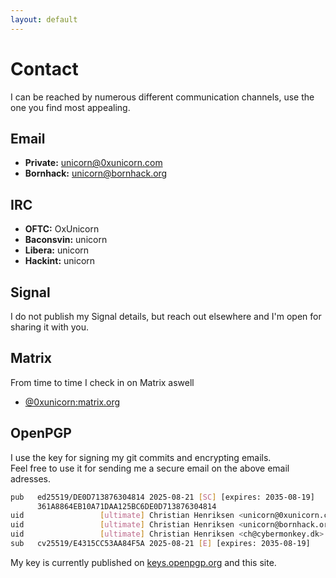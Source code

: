 ```yaml
---
layout: default
---
```


# Contact

I can be reached by numerous different communication channels, use the one you
find most appealing.

## Email

- **Private:** [unicorn@0xunicorn.com](mailto:unicorn@0xunicorn.com)
- **Bornhack:** [unicorn@bornhack.org](mailto:unicorn@bornhack.org)

## IRC

- **OFTC:** OxUnicorn
- **Baconsvin:** unicorn
- **Libera:** unicorn
- **Hackint:** unicorn

## Signal

I do not publish my Signal details, but reach out elsewhere and I'm open for sharing it with you.

## Matrix

From time to time I check in on Matrix aswell

- [@0xunicorn:matrix.org](https://matrix.to/#/@0xunicorn:matrix.org)

## OpenPGP

I use the key for signing my git commits and encrypting emails.\
Feel free to use it for sending me a secure email on the above email adresses.

```bash
pub   ed25519/DE0D713876304814 2025-08-21 [SC] [expires: 2035-08-19]
      361A8864EB10A71DAA125BC6DE0D713876304814
uid                 [ultimate] Christian Henriksen <unicorn@0xunicorn.com>
uid                 [ultimate] Christian Henriksen <unicorn@bornhack.org>
uid                 [ultimate] Christian Henriksen <ch@cybermonkey.dk>
sub   cv25519/E4315CC53AA84F5A 2025-08-21 [E] [expires: 2035-08-19]
```

My key is currently published on [keys.openpgp.org](https://keys.openpgp.org/search?q=DE0D713876304814) and this site.
